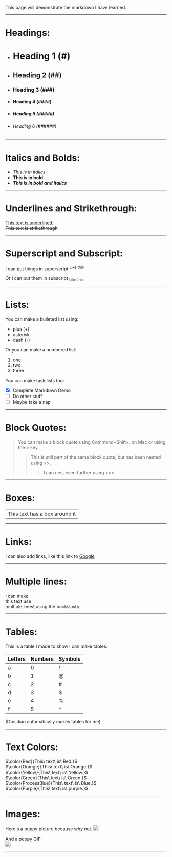 This page will demonstrate the markdown I have learned.

---
# Headings:

+ # Heading 1 (#)
+ ## Heading 2 (##)
+ ### Heading 3 (###)
+ #### Heading 4 (####)
+ ##### Heading 5 (#####)
+ ###### Heading 6 (######)

___
# Italics and Bolds:

+ *This is in italics*
+ **This is in bold**
+ ***This is in bold and italics***

---
# Underlines and Strikethrough:

<ins> This text is underlined.</ins>\
~~This text is strikethrough~~

---
# Superscript and Subscript:

I can put things in superscript <Sup> Like this </Sup>

Or I can put them in subscript <Sub> Like this </Sub>

---
# Lists:

You can make a bulleted list using:
+ plus (+)
+ asterisk
+ dash (-)

Or you can make a numbered list:
1. one
2. two 
3. three

You can make task lists too:
+ [x] Complete Markdown Demo
+ [ ] Do other stuff
+ [ ] Maybe take a nap

---
# Block Quotes:

> You can make a block quote using Command+Shift+. on Mac or using the > key.
>> This is still part of the same block quote, but has been nested using >>.
>>> I can nest even further using >>>.

---
# Boxes:

<table><tr><td>This text has a box around it </td></tr></table>

---
# Links:

I can also add links, like this link to [Google](https://www.google.com/)

---
# Multiple lines:

I can make\
this text use\
multiple lines\ 
using the backslash\

---
# Tables:

This is a table I made to show I can make tables:

| Letters | Numbers | Symbols |
| ------- | ------- | ------- |
| a       | 0       | !       |
| b       | 1       | @       |
| c       | 2       | #       |
| d       | 3       | $       |
| e       | 4       | %       |
| f       | 5       | ^       |

(Obsidian automatically makes tables for me)

---
# Text Colors:

$\color{Red}{This\ text\ is\ Red.}$\
$\color{Orange}{This\ text\ is\ Orange.}$\
$\color{Yellow}{This\ text\ is\ Yellow.}$\
$\color{Green}{This\ text\ is\ Green.}$\
$\color{ProcessBlue}{This\ text\ is\ Blue.}$\
$\color{Purple}{This\ text\ is\ purple.}$

---
# Images:

Here's a puppy picture because why not. 
<img src= "https://hips.hearstapps.com/hmg-prod/images/dog-puppy-on-garden-royalty-free-image-1586966191.jpg?crop=0.752xw:1.00xh;0.175xw,0&resize=1200:*" >

And a puppy GIF:\
<img src= "https://media-cldnry.s-nbcnews.com/image/upload/t_fit-760w,f_auto,q_auto:best/streams/2014/March/140321/2D274905428113-puppybowl.gif">


___
